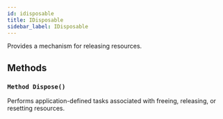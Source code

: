 ```yaml
---
id: idisposable
title: IDisposable
sidebar_label: IDisposable
---
```


Provides a mechanism for releasing resources.


## Methods

### `Method Dispose()`

Performs application-defined tasks associated with freeing, releasing, or resetting resources.

<br/>


